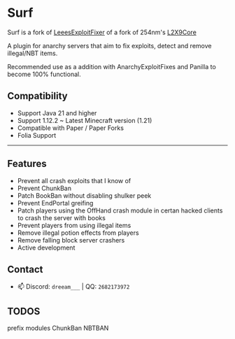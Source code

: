 # Surf

Surf is a fork of [LeeesExploitFixer](https://github.com/XeraPlugins/LeeesExploitFixer-3.0) of a fork of
254nm's [L2X9Core](https://github.com/254nm/L2X9Core)

A plugin for anarchy servers that aim to fix exploits, detect and remove illegal/NBT items.

Recommended use as a addition with AnarchyExploitFixes and Panilla to become 100% functional.

## Compatibility

- Support Java 21 and higher
- Support 1.12.2 ~ Latest Minecraft version (1.21)
- Compatible with Paper / Paper Forks
- Folia Support

___

## Features

* Prevent all crash exploits that I know of
* Prevent ChunkBan
* Patch BookBan without disabling shulker peek
* Prevent EndPortal greifing
* Patch players using the OffHand crash module in certan hacked clients to crash the server with books
* Prevent players from using illegal items
* Remove illegal potion effects from players
* Remove falling block server crashers
* Active development

## Contact

- 📫 Discord: `dreeam___` | QQ: `2682173972`

## TODOS

prefix
modules
    ChunkBan
    NBTBAN
